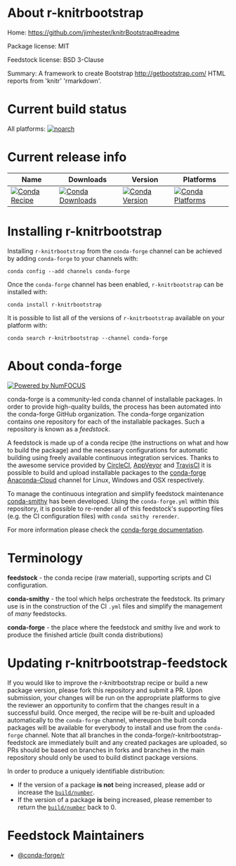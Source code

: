 <!--
# -*- mode: jinja -*-
-->

About r-knitrbootstrap
======================

Home: https://github.com/jimhester/knitrBootstrap#readme

Package license: MIT

Feedstock license: BSD 3-Clause

Summary: A framework to create Bootstrap <http://getbootstrap.com/> HTML reports from 'knitr' 'rmarkdown'.



Current build status
====================

All platforms:
[![noarch](https://img.shields.io/circleci/project/github/conda-forge/r-knitrbootstrap-feedstock/master.svg?label=noarch)](https://circleci.com/gh/conda-forge/r-knitrbootstrap-feedstock)

Current release info
====================

| Name | Downloads | Version | Platforms |
| --- | --- | --- | --- |
| [![Conda Recipe](https://img.shields.io/badge/recipe-r--knitrbootstrap-green.svg)](https://anaconda.org/conda-forge/r-knitrbootstrap) | [![Conda Downloads](https://img.shields.io/conda/dn/conda-forge/r-knitrbootstrap.svg)](https://anaconda.org/conda-forge/r-knitrbootstrap) | [![Conda Version](https://img.shields.io/conda/vn/conda-forge/r-knitrbootstrap.svg)](https://anaconda.org/conda-forge/r-knitrbootstrap) | [![Conda Platforms](https://img.shields.io/conda/pn/conda-forge/r-knitrbootstrap.svg)](https://anaconda.org/conda-forge/r-knitrbootstrap) |

Installing r-knitrbootstrap
===========================

Installing `r-knitrbootstrap` from the `conda-forge` channel can be achieved by adding `conda-forge` to your channels with:

```
conda config --add channels conda-forge
```

Once the `conda-forge` channel has been enabled, `r-knitrbootstrap` can be installed with:

```
conda install r-knitrbootstrap
```

It is possible to list all of the versions of `r-knitrbootstrap` available on your platform with:

```
conda search r-knitrbootstrap --channel conda-forge
```


About conda-forge
=================

[![Powered by NumFOCUS](https://img.shields.io/badge/powered%20by-NumFOCUS-orange.svg?style=flat&colorA=E1523D&colorB=007D8A)](http://numfocus.org)

conda-forge is a community-led conda channel of installable packages.
In order to provide high-quality builds, the process has been automated into the
conda-forge GitHub organization. The conda-forge organization contains one repository
for each of the installable packages. Such a repository is known as a *feedstock*.

A feedstock is made up of a conda recipe (the instructions on what and how to build
the package) and the necessary configurations for automatic building using freely
available continuous integration services. Thanks to the awesome service provided by
[CircleCI](https://circleci.com/), [AppVeyor](https://www.appveyor.com/)
and [TravisCI](https://travis-ci.org/) it is possible to build and upload installable
packages to the [conda-forge](https://anaconda.org/conda-forge)
[Anaconda-Cloud](https://anaconda.org/) channel for Linux, Windows and OSX respectively.

To manage the continuous integration and simplify feedstock maintenance
[conda-smithy](https://github.com/conda-forge/conda-smithy) has been developed.
Using the ``conda-forge.yml`` within this repository, it is possible to re-render all of
this feedstock's supporting files (e.g. the CI configuration files) with ``conda smithy rerender``.

For more information please check the [conda-forge documentation](https://conda-forge.org/docs/).

Terminology
===========

**feedstock** - the conda recipe (raw material), supporting scripts and CI configuration.

**conda-smithy** - the tool which helps orchestrate the feedstock.
                   Its primary use is in the construction of the CI ``.yml`` files
                   and simplify the management of *many* feedstocks.

**conda-forge** - the place where the feedstock and smithy live and work to
                  produce the finished article (built conda distributions)


Updating r-knitrbootstrap-feedstock
===================================

If you would like to improve the r-knitrbootstrap recipe or build a new
package version, please fork this repository and submit a PR. Upon submission,
your changes will be run on the appropriate platforms to give the reviewer an
opportunity to confirm that the changes result in a successful build. Once
merged, the recipe will be re-built and uploaded automatically to the
`conda-forge` channel, whereupon the built conda packages will be available for
everybody to install and use from the `conda-forge` channel.
Note that all branches in the conda-forge/r-knitrbootstrap-feedstock are
immediately built and any created packages are uploaded, so PRs should be based
on branches in forks and branches in the main repository should only be used to
build distinct package versions.

In order to produce a uniquely identifiable distribution:
 * If the version of a package **is not** being increased, please add or increase
   the [``build/number``](https://conda.io/docs/user-guide/tasks/build-packages/define-metadata.html#build-number-and-string).
 * If the version of a package **is** being increased, please remember to return
   the [``build/number``](https://conda.io/docs/user-guide/tasks/build-packages/define-metadata.html#build-number-and-string)
   back to 0.

Feedstock Maintainers
=====================

* [@conda-forge/r](https://github.com/conda-forge/r/)

